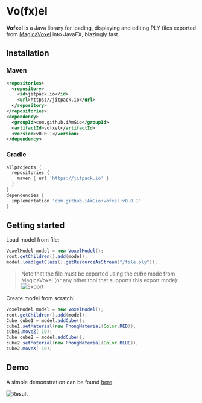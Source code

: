 # Vo(fx)el
**Vofxel** is a Java library for loading, displaying and editing PLY files exported from [MagicaVoxel](https://ephtracy.github.io/) into JavaFX, blazingly fast.

## Installation

### Maven
```xml
<repositories>
  <repository>
    <id>jitpack.io</id>
    <url>https://jitpack.io</url>
  </repository>
</repositories>
<dependency>
  <groupId>com.github.iAmGio</groupId>
  <artifactId>vofxel</artifactId>
  <version>v0.0.1</version>
</dependency>
```

### Gradle
```gradle
allprojects {
  repositories {
    maven { url 'https://jitpack.io' }
  }
}
dependencies {
  implementation 'com.github.iAmGio:vofxel:v0.0.1'
}
```

## Getting started
Load model from file:
```java
VoxelModel model = new VoxelModel();
root.getChildren().add(model);
model.load(getClass().getResourceAsStream("/file.ply"));
```

> Note that the file must be exported using the _cube_ mode from MagicaVoxel (or any other tool that supports this export mode):   
![Export](https://i.imgur.com/6jpqJFO.png)
   
Create model from scratch:
```java
VoxelModel model = new VoxelModel();
root.getChildren().add(model);
Cube cube1 = model.addCube();
cube1.setMaterial(new PhongMaterial(Color.RED));
cube1.moveZ(-10);
Cube cube2 = model.addCube();
cube2.setMaterial(new PhongMaterial(Color.BLUE));
cube2.moveX(-10);
```

## Demo
A simple demonstration can be found [here](https://github.com/iAmGio/vofxel/blob/master/src/test/java/eu/iamgio/vofxel/AppTest.java).

![Result](https://i.imgur.com/n6UJCJe.png) 